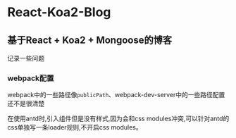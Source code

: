 # React-Koa2-Blog

## 基于React + Koa2 + Mongoose的博客

记录一些问题

### webpack配置
webpack中的一些路径像`publicPath`、webpack-dev-server中的一些路径配置还不是很清楚

在使用antd时,引入组件但是没有样式,因为会和css modules冲突,可以针对antd的css单独写一条loader规则,不开启css modules。
